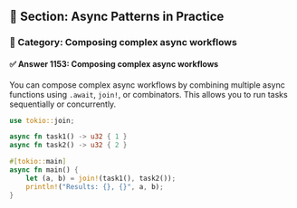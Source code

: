 ## 📘 Section: Async Patterns in Practice
### 🔹 Category: Composing complex async workflows
#### ✅ Answer 1153: Composing complex async workflows

You can compose complex async workflows by combining multiple async functions using `.await`, `join!`, or combinators. This allows you to run tasks sequentially or concurrently.

```rust
use tokio::join;

async fn task1() -> u32 { 1 }
async fn task2() -> u32 { 2 }

#[tokio::main]
async fn main() {
    let (a, b) = join!(task1(), task2());
    println!("Results: {}, {}", a, b);
}
```
